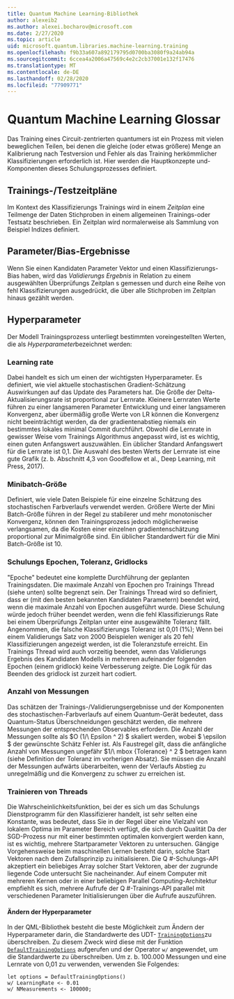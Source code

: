 ```yaml
---
title: Quantum Machine Learning-Bibliothek
author: alexeib2
ms.author: alexei.bocharov@microsoft.com
ms.date: 2/27/2020
ms.topic: article
uid: microsoft.quantum.libraries.machine-learning.training
ms.openlocfilehash: f9b33a607a892179795d0700ba3080f9a24ab94a
ms.sourcegitcommit: 6ccea4a2006a47569c4e2c2cb37001e132f17476
ms.translationtype: MT
ms.contentlocale: de-DE
ms.lasthandoff: 02/28/2020
ms.locfileid: "77909771"
---
```

# <a name="quantum-machine-learning-glossary"></a>Quantum Machine Learning Glossar

Das Training eines Circuit-zentrierten quantumers ist ein Prozess mit vielen beweglichen Teilen, bei denen die gleiche (oder etwas größere) Menge an Kalibrierung nach Testversion und Fehler als das Training herkömmlicher Klassifizierungen erforderlich ist. Hier werden die Hauptkonzepte und-Komponenten dieses Schulungsprozesses definiert.

## <a name="trainingtesting-schedules"></a>Trainings-/Testzeitpläne

Im Kontext des Klassifizierungs Trainings wird in einem *Zeitplan* eine Teilmenge der Daten Stichproben in einem allgemeinen Trainings-oder Testsatz beschrieben. Ein Zeitplan wird normalerweise als Sammlung von Beispiel Indizes definiert.

## <a name="parameterbias-scores"></a>Parameter/Bias-Ergebnisse

Wenn Sie einen Kandidaten Parameter Vektor und einen Klassifizierungs-Bias haben, wird das *Validierungs Ergebnis* in Relation zu einem ausgewählten Überprüfungs Zeitplan s gemessen und durch eine Reihe von fehl Klassifizierungen ausgedrückt, die über alle Stichproben im Zeitplan hinaus gezählt werden.

## <a name="hyperparameters"></a>Hyperparameter

Der Modell Trainingsprozess unterliegt bestimmten voreingestellten Werten, die als *Hyperparameter*bezeichnet werden:

### <a name="learning-rate"></a>Learning rate

Dabei handelt es sich um einen der wichtigsten Hyperparameter. Es definiert, wie viel aktuelle stochastischen Gradient-Schätzung Auswirkungen auf das Update des Parameters hat. Die Größe der Delta-Aktualisierungsrate ist proportional zur Lernrate. Kleinere Lernraten Werte führen zu einer langsameren Parameter Entwicklung und einer langsameren Konvergenz, aber übermäßig große Werte von LR können die Konvergenz nicht beeinträchtigt werden, da der gradientenabstieg niemals ein bestimmtes lokales minimal Commit durchführt. Obwohl die Lernrate in gewisser Weise vom Trainings Algorithmus angepasst wird, ist es wichtig, einen guten Anfangswert auszuwählen. Ein üblicher Standard Anfangswert für die Lernrate ist 0,1. Die Auswahl des besten Werts der Lernrate ist eine gute Grafik (z. b. Abschnitt 4,3 von Goodfellow et al., Deep Learning, mit Press, 2017).

### <a name="minibatch-size"></a>Minibatch-Größe

Definiert, wie viele Daten Beispiele für eine einzelne Schätzung des stochastischen Farbverlaufs verwendet werden. Größere Werte der Mini Batch-Größe führen in der Regel zu stabilerer und mehr monotonischer Konvergenz, können den Trainingsprozess jedoch möglicherweise verlangsamen, da die Kosten einer einzelnen gradientenschätzung proportional zur Minimalgröße sind. Ein üblicher Standardwert für die Mini Batch-Größe ist 10.

### <a name="training-epochs-tolerance-gridlocks"></a>Schulungs Epochen, Toleranz, Gridlocks

"Epoche" bedeutet eine komplette Durchführung der geplanten Trainingsdaten.
Die maximale Anzahl von Epochen pro Trainings Thread (siehe unten) sollte begrenzt sein. Der Trainings Thread wird so definiert, dass er (mit den besten bekannten Kandidaten Parametern) beendet wird, wenn die maximale Anzahl von Epochen ausgeführt wurde. Diese Schulung würde jedoch früher beendet werden, wenn die fehl Klassifizierungs Rate bei einem Überprüfungs Zeitplan unter eine ausgewählte Toleranz fällt. Angenommen, die falsche Klassifizierungs Toleranz ist 0,01 (1%); Wenn bei einem Validierungs Satz von 2000 Beispielen weniger als 20 fehl Klassifizierungen angezeigt werden, ist die Toleranzstufe erreicht. Ein Trainings Thread wird auch vorzeitig beendet, wenn das Validierungs Ergebnis des Kandidaten Modells in mehreren aufeinander folgenden Epochen (einem gridlock) keine Verbesserung zeigte. Die Logik für das Beenden des gridlock ist zurzeit hart codiert.

### <a name="measurements-count"></a>Anzahl von Messungen

Das schätzen der Trainings-/Validierungsergebnisse und der Komponenten des stochastischen-Farbverlaufs auf einem Quantum-Gerät bedeutet, dass Quantum-Status Überschneidungen geschätzt werden, die mehrere Messungen der entsprechenden Observables erfordern. Die Anzahl der Messungen sollte als $O (1/\ Epsilon ^ 2) $ skaliert werden, wobei $ \epsilon $ der gewünschte Schätz Fehler ist.
Als Faustregel gilt, dass die anfängliche Anzahl von Messungen ungefähr $1/\ mbox {Tolerance} ^ 2 $ betragen kann (siehe Definition der Toleranz im vorherigen Absatz). Sie müssen die Anzahl der Messungen aufwärts überarbeiten, wenn der Verlaufs Abstieg zu unregelmäßig und die Konvergenz zu schwer zu erreichen ist.

### <a name="training-threads"></a>Trainieren von Threads

Die Wahrscheinlichkeitsfunktion, bei der es sich um das Schulungs Dienstprogramm für den Klassifizierer handelt, ist sehr selten eine Konstante, was bedeutet, dass Sie in der Regel über eine Vielzahl von lokalem Optima im Parameter Bereich verfügt, die sich durch Qualität Da der SGD-Prozess nur mit einer bestimmten optimalen konvergiert werden kann, ist es wichtig, mehrere Startparameter Vektoren zu untersuchen. Gängige Vorgehensweise beim maschinellen Lernen besteht darin, solche Start Vektoren nach dem Zufallsprinzip zu initialisieren. Die Q #-Schulungs-API akzeptiert ein beliebiges Array solcher Start Vektoren, aber der zugrunde liegende Code untersucht Sie nacheinander. Auf einem Computer mit mehreren Kernen oder in einer beliebigen Parallel Computing-Architektur empfiehlt es sich, mehrere Aufrufe der Q #-Trainings-API parallel mit verschiedenen Parameter Initialisierungen über die Aufrufe auszuführen.

#### <a name="how-to-modify-the-hyperparameters"></a>Ändern der Hyperparameter

In der QML-Bibliothek besteht die beste Möglichkeit zum Ändern der Hyperparameter darin, die Standardwerte des UDT- [`TrainingOptions`](xref:microsoft.quantum.machinelearning.trainingoptions)zu überschreiben. Zu diesem Zweck wird diese mit der Funktion [`DefaultTrainingOptions`](xref:microsoft.quantum.machinelearning.defaulttrainingoptions) aufgerufen und der Operator `w/` angewendet, um die Standardwerte zu überschreiben. Um z. b. 100.000 Messungen und eine Lernrate von 0,01 zu verwenden, verwenden Sie Folgendes:
 ```qsharp
let options = DefaultTrainingOptions()
w/ LearningRate <- 0.01
w/ NMeasurements <- 100000;
 ```
